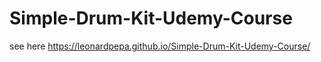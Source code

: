 # Simple-Drum-Kit-Udemy-Course
see here https://leonardpepa.github.io/Simple-Drum-Kit-Udemy-Course/
